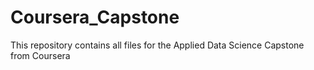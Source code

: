 # Coursera_Capstone
This repository contains all files for the Applied Data Science Capstone from Coursera
